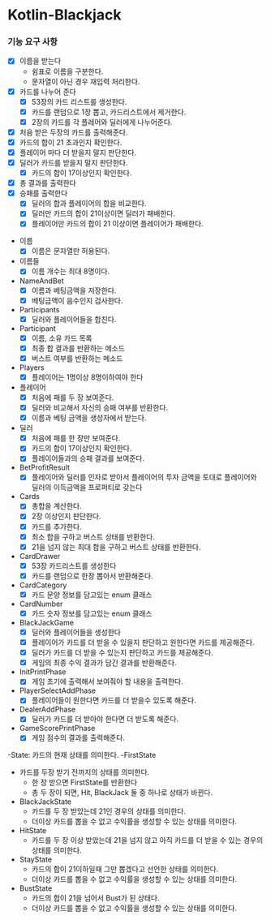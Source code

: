 # Kotlin-Blackjack

### 기능 요구 사항

- [x] 이름을 받는다
    - 쉼표로 이름을 구분한다.
    - 문자열이 아닌 경우 재입력 처리한다.
- [X] 카드를 나누어 준다
    - [x] 53장의 카드 리스트를 생성한다.
    - [x] 카드를 랜덤으로 1장 뽑고, 카드리스트에서 제거한다.
    - [X] 2장의 카드를 각 플레어와 딜러에게 나누어준다.
- [x] 처음 받은 두장의 카드를 출력해준다.
- [x] 카드의 합이 21 초과인지 확인한다.
- [x] 플레이어 마다 더 받을지 말지 판단한다.
- [x] 딜러가 카드를 받을지 말지 판단한다.
    - [x] 카드의 합이 17이상인지 확인한다.
- [x] 총 결과를 출력한다
- [x] 승패를 출력한다
    - [x] 딜러의 합과 플레이어의 합을 비교한다.
    - [x] 딜러만 카드의 합이 21이상이면 딜러가 패배한다.
    - [x] 플레이어만 카드의 합이 21 이상이면 플레이어가 패배한다.

- 이름
    - [x] 이름은 문자열만 허용된다.
- 이름들
    - [x] 이름 개수는 최대 8명이다.
- NameAndBet
    - [x] 이름과 베팅금액을 저장한다.
    - [x] 베팅금액이 음수인지 검사한다.
- Participants
    - [x] 딜러와 플레이어들을 합친다.
- Participant
    - [x] 이름, 소유 카드 목록
    - [x] 최종 합 결과를 반환하는 메소드
    - [x] 버스트 여부를 반환하는 메소드
- Players
    - [x] 플레이어는 1명이상 8명이하여야 한다
- 플레이어
    - [x] 처음에 패를 두 장 보여준다.
    - [x] 딜러와 비교해서 자신의 승패 여부를 반환한다.
    - [x] 이름과 베팅 금액을 생성자에서 받는다.
- 딜러
    - [x] 처음에 패를 한 장만 보여준다.
    - [x] 카드의 합이 17이상인지 확인한다.
    - [x] 플레이어들과의 승패 결과를 보여준다.
- BetProfitResult
    - [x] 플레이어와 딜러를 인자로 받아서 플레이어의 투자 금액을 토대로 플레이어와 딜러의 이득금액을 프로퍼티로 갖는다
- Cards
    - [x] 총합을 계산한다.
    - [x] 2장 이상인지 판단한다.
    - [x] 카드를 추가한다.
    - [x] 최소 합을 구하고 버스트 상태를 반환한다.
    - [x] 21을 넘지 않는 최대 합을 구하고 버스트 상태를 반환한다.
- CardDrawer
    - [x] 53장 카드리스트를 생성한다
    - [x] 카드를 랜덤으로 한장 뽑아서 반환해준다.
- CardCategory
    - [x] 카드 문양 정보를 담고있는 enum 클래스
- CardNumber
    - [x] 카드 숫자 정보를 담고있는 enum 클래스
- BlackJackGame
    - [x] 딜러와 플레이어들을 생성한다
    - [x] 플레이어가 카드를 더 받을 수 있을지 판단하고 원한다면 카드를 제공해준다.
    - [x] 딜러가 카드를 더 받을 수 있는지 판단하고 카드를 제공해준다.
    - [x] 게임의 최종 수익 결과가 담긴 결과를 반환해준다.
- InitPrintPhase
    - [x] 게임 초기에 출력해서 보여줘야 할 내용을 출력한다.
- PlayerSelectAddPhase
    - [x] 플레이어들이 원한다면 카드를 더 받을수 있도록 해준다.
- DealerAddPhase
    - [x] 딜러가 카드를 더 받아야 한다면 더 받도록 해준다.
- GameScorePrintPhase
    - [x] 게임 점수의 결과를 출력해준다.

-State: 카드의 현재 상태를 의미한다.
-FirstState

- 카드를 두장 받기 전까지의 상태를 의미한다.
    - 한 장 받으면 FirstState를 반환한다
    - 총 두 장이 되면, Hit, BlackJack 둘 중 하나로 상태가 바뀐다.
- BlackJackState
    - 카드를 두 장 받았는데 21인 경우의 상태를 의미한다.
    - 더이상 카드를 뽑을 수 없고 수익률을 생성할 수 있는 상태를 의미한다.
- HitState
    - 카드를 두 장 이상 받았는데 21을 넘지 않고 아직 카드를 더 받을 수 있는 경우의 상태를 의미한다.
- StayState
    - 카드의 합이 21이하일때 그만 뽑겠다고 선언한 상태를 의미한다.
    - 더이상 카드를 뽑을 수 없고 수익률을 생성할 수 있는 상태를 의미한다.
- BustState
    - 카드의 합이 21을 넘어서 Bust가 된 상태다.
    - 더이상 카드를 뽑을 수 없고 수익률을 생성할 수 있는 상태를 의미한다.




